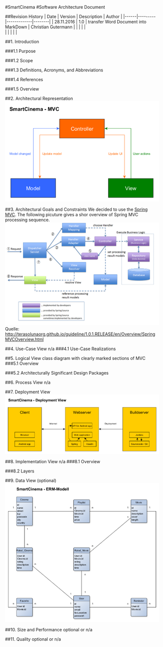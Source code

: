 #SmartCinema
#Software Architecture Document

##Revision History
|	Date | Version | Description | Author |
|------|---------|-------------|--------|
| 28.11.2016 | 1.0 | transfer Word Document into MarkDown | Christian Gutermann
|  |  |  |  |  
|  |  |  |  |



##1. Introduction

###1.1 Purpose

###1.2 Scope

###1.3 Definitions, Acronyms, and Abbreviations

###1.4 References

###1.5 Overview


##2. Architectural Representation 
![MVC][mvc]

##3. Architectural Goals and Constraints 
We decided to use the [Spring MVC](https://spring.io/).
The following picuture gives a shor overview of Spring MVC processing sequence.
![spring][spring]
Quelle: http://terasolunaorg.github.io/guideline/1.0.1.RELEASE/en/Overview/SpringMVCOverview.html

##4. Use-Case View
n/a
###4.1 Use-Case Realizations


##5. Logical View 
class diagram with clearly marked sections of MVC
###5.1 Overview

###5.2 Architecturally Significant Design Packages


##6. Process View 
n/a

##7. Deployment View 
![software architecture][sa]

##8. Implementation View 
n/a
###8.1 Overview

###8.2 Layers


##9. Data View (optional)
![entity relationship modell][erm]

##10. Size and Performance 
optional or n/a

##11. Quality 
optional or n/a


<!-- Link definitions: -->
[sa]: https://github.com/tinf15b4-kino/kino-web/blob/develop/documents/software_architecture/software_architecture.png
[mvc]: https://github.com/tinf15b4-kino/kino-web/blob/develop/documents/software_architecture/mvc.png
[spring]: https://github.com/tinf15b4-kino/kino-web/blob/develop/documents/software_architecture/spring.png
[erm]: https://github.com/tinf15b4-kino/kino-web/blob/develop/documents/database/erm_modell.png

